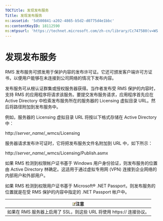 ```yaml
---
TOCTitle: 发现发布服务
Title: 发现发布服务
ms:assetid: '5d500841-a202-4865-b5d2-d0775d4e1bbc'
ms:contentKeyID: 18112590
ms:mtpsurl: 'https://technet.microsoft.com/zh-cn/library/Cc747580(v=WS.10)'
---
```


发现发布服务
============

RMS 发布服务可颁发用于保护内容的发布许可证。它还可颁发客户端许可方证书，以便用户能够在未连接到公司网络的情况下发布内容。

发布服务可从根认证群集或授权服务器获得。当作者发布受 RMS 保护的内容时，支持 RMS 的应用程序将请求该服务。要提交发布服务请求，应用程序首先应在 Active Directory 中检索发布服务所在的服务器的 Licensing 虚拟目录 URL。然后将路径附加到发布服务中。

例如，服务器的 Licensing 虚拟目录 URL 将按以下格式存储在 Active Directory 中：

http://*server\_name*/\_wmcs/Licensing

服务器请求发布许可证时，它将把发布服务文件名附加到 URL 中，如下所示：

http://*server\_name*/\_wmcs/Licensing/Publish.asmx

如果 RMS 检测到权限帐户证书基于 Windows 用户身份验证，则发布服务的位置由 Active Directory 林确定。这适用于通过虚拟专用网 (VPN) 连接到企业网络的内部用户和外部用户。

如果 RMS 检测到权限用户证书基于 Microsoft® .NET Passport，则发布服务的位置就是在受 RMS 保护的内容中指定的 .NET Passport 帐户中。

| ![](images/Cc747580.note(WS.10).gif)注意 |
|-----------------------------------------------------------------------|
| 如果在 RMS 服务器上启用了 SSL，则这些 URL 将使用 https:// 连接协议。  |
